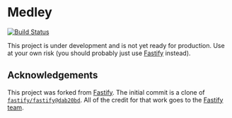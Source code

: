 # Medley

[![Build Status](https://travis-ci.org/medleyjs/medley.svg?branch=master)](https://travis-ci.org/medleyjs/medley)

This project is under development and is not yet ready for production. Use at your own risk (you should probably just use [Fastify](https://github.com/fastify/fastify) instead).

## Acknowledgements

This project was forked from [Fastify](https://github.com/fastify/fastify). The initial commit is a clone of [`fastify/fastify@dab20bd`](https://github.com/fastify/fastify/tree/dab20bd986a74682d385228e7ead08f43eee7485). All of the credit for that work goes to the [Fastify team](https://github.com/fastify/fastify#team).
